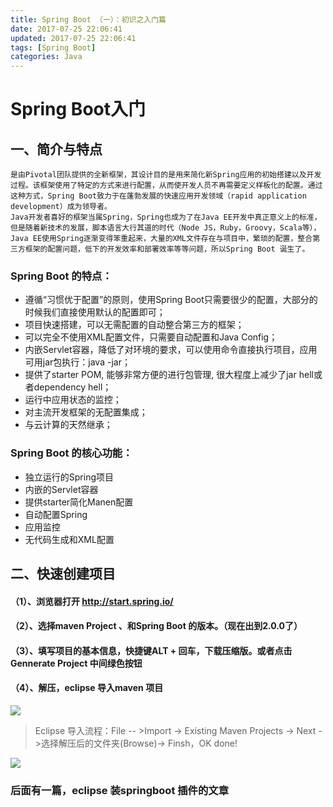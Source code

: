 ```yaml
---
title: Spring Boot （一）：初识之入门篇
date: 2017-07-25 22:06:41
updated: 2017-07-25 22:06:41
tags: [Spring Boot]
categories: Java
---
```

# Spring Boot入门
## 一、简介与特点
```
是由Pivotal团队提供的全新框架，其设计目的是用来简化新Spring应用的初始搭建以及开发过程。该框架使用了特定的方式来进行配置，从而使开发人员不再需要定义样板化的配置。通过这种方式，Spring Boot致力于在蓬勃发展的快速应用开发领域（rapid application development）成为领导者。
Java开发者喜好的框架当属Spring，Spring也成为了在Java EE开发中真正意义上的标准，但是随着新技术的发展，脚本语言大行其道的时代（Node JS，Ruby，Groovy，Scala等），Java EE使用Spring逐渐变得笨重起来，大量的XML文件存在与项目中，繁琐的配置，整合第三方框架的配置问题，低下的开发效率和部署效率等等问题，所以Spring Boot 诞生了。
```

<!--more-->

### Spring Boot 的特点：
+ 遵循“习惯优于配置”的原则，使用Spring Boot只需要很少的配置，大部分的时候我们直接使用默认的配置即可；
+ 项目快速搭建，可以无需配置的自动整合第三方的框架；
+ 可以完全不使用XML配置文件，只需要自动配置和Java Config；
+ 内嵌Servlet容器，降低了对环境的要求，可以使用命令直接执行项目，应用可用jar包执行：java -jar；
+ 提供了starter POM, 能够非常方便的进行包管理, 很大程度上减少了jar hell或者dependency hell；
+ 运行中应用状态的监控；
+ 对主流开发框架的无配置集成；
+ 与云计算的天然继承；
### Spring Boot 的核心功能：
+ 独立运行的Spring项目
+ 内嵌的Servlet容器
+ 提供starter简化Manen配置
+ 自动配置Spring
+ 应用监控
+ 无代码生成和XML配置


## 二、快速创建项目
#### （1）、浏览器打开 http://start.spring.io/

#### （2）、选择maven Project 、和Spring Boot 的版本。（现在出到2.0.0了）

#### （3）、填写项目的基本信息，快捷键ALT + 回车，下载压缩版。或者点击 Gennerate Project 中间绿色按钮

#### （4）、解压，eclipse 导入maven 项目

![](1500971970431043107.png)

> Eclipse 导入流程：File -- >Import -> Existing Maven Projects -> Next ->选择解压后的文件夹(Browse)-> Finsh，OK done! 

![](1500972415955079430.png)

### 后面有一篇，eclipse 装springboot 插件的文章
